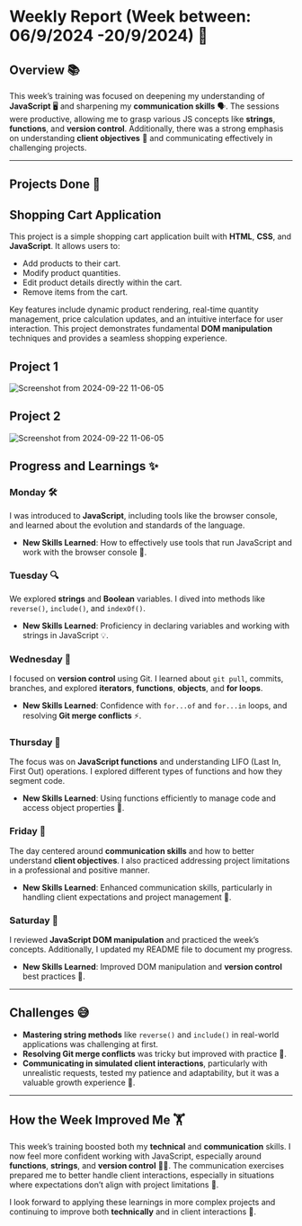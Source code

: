 # Weekly Report (Week between: 06/9/2024 -20/9/2024) 🚀

## Overview 📚
This week’s training was focused on deepening my understanding of **JavaScript** 🖥️ and sharpening my **communication skills** 🗣️. The sessions were productive, allowing me to grasp various JS concepts like **strings**, **functions**, and **version control**. Additionally, there was a strong emphasis on understanding **client objectives** 🎯 and communicating effectively in challenging projects.

---
## Projects Done 🌴
## Shopping Cart Application

This project is a simple shopping cart application built with **HTML**, **CSS**, and **JavaScript**. It allows users to:

- Add products to their cart.
- Modify product quantities.
- Edit product details directly within the cart.
- Remove items from the cart.

Key features include dynamic product rendering, real-time quantity management, price calculation updates, and an intuitive interface for user interaction. This project demonstrates fundamental **DOM manipulation** techniques and provides a seamless shopping experience.
## Project 1
![Screenshot from 2024-09-22 11-06-05](https://github.com/user-attachments/assets/ac8e64d4-9813-4979-9c88-bd5ee0dd042e)

## Project 2
![Screenshot from 2024-09-22 11-06-05](https://github.com/user-attachments/assets/7539a3c1-4460-49cc-b953-3bb6b2b042ef)

## Progress and Learnings ✨

### Monday 🛠️
I was introduced to **JavaScript**, including tools like the browser console, and learned about the evolution and standards of the language.
- **New Skills Learned**: How to effectively use tools that run JavaScript and work with the browser console 🧰.

### Tuesday 🔍
We explored **strings** and **Boolean** variables. I dived into methods like `reverse()`, `include()`, and `indexOf()`.
- **New Skills Learned**: Proficiency in declaring variables and working with strings in JavaScript 💡.

### Wednesday 🔄
I focused on **version control** using Git. I learned about `git pull`, commits, branches, and explored **iterators**, **functions**, **objects**, and **for loops**.
- **New Skills Learned**: Confidence with `for...of` and `for...in` loops, and resolving **Git merge conflicts** ⚡.

### Thursday 🧠
The focus was on **JavaScript functions** and understanding LIFO (Last In, First Out) operations. I explored different types of functions and how they segment code.
- **New Skills Learned**: Using functions efficiently to manage code and access object properties 🧩.

### Friday 💬
The day centered around **communication skills** and how to better understand **client objectives**. I also practiced addressing project limitations in a professional and positive manner.
- **New Skills Learned**: Enhanced communication skills, particularly in handling client expectations and project management 🎯.

### Saturday 🔧
I reviewed **JavaScript DOM manipulation** and practiced the week’s concepts. Additionally, I updated my README file to document my progress.
- **New Skills Learned**: Improved DOM manipulation and **version control** best practices 📘.

---

## Challenges 😅

- **Mastering string methods** like `reverse()` and `include()` in real-world applications was challenging at first.
- **Resolving Git merge conflicts** was tricky but improved with practice 🔄.
- **Communicating in simulated client interactions**, particularly with unrealistic requests, tested my patience and adaptability, but it was a valuable growth experience 🌱.

---

## How the Week Improved Me 🏋️

This week’s training boosted both my **technical** and **communication** skills. I now feel more confident working with JavaScript, especially around **functions**, **strings**, and **version control** 🧑‍💻. The communication exercises prepared me to better handle client interactions, especially in situations where expectations don’t align with project limitations 🎯.

I look forward to applying these learnings in more complex projects and continuing to improve both **technically** and in client interactions 💪.
